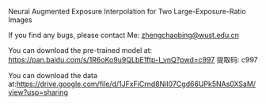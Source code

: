 Neural Augmented Exposure Interpolation for Two Large-Exposure-Ratio Images


If you find any bugs, please contact Me: zhengchaobing@wust.edu.cn


You can download the pre-trained model at: https://pan.baidu.com/s/1R6oKo9u9QLbE1ftp-I_vnQ?pwd=c997 提取码: c997  


You can download the data at:https://drive.google.com/file/d/1JFxFiCrnd8NiI07Cgd66UPk5NAs0XSaM/view?usp=sharing
